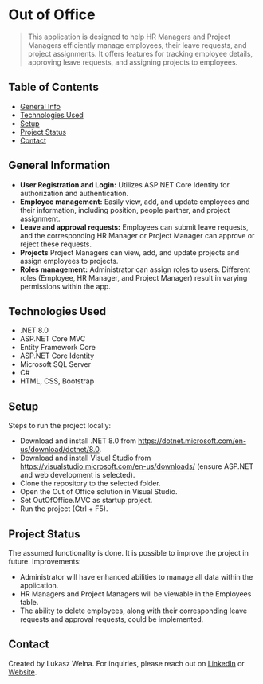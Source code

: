 # Out of Office
> This application is designed to help HR Managers and Project Managers efficiently manage employees, their leave requests, and project assignments. It offers features for tracking employee details, approving leave requests, and assigning projects to employees.

## Table of Contents
* [General Info](#general-information)
* [Technologies Used](#technologies-used)
* [Setup](#setup)
* [Project Status](#project-status)
* [Contact](#contact)

## General Information
- **User Registration and Login:** Utilizes ASP.NET Core Identity for authorization and authentication.
- **Employee management:** Easily view, add, and update employees and their information, including position, people partner, and project assignment.
- **Leave and approval requests:** Employees can submit leave requests, and the corresponding HR Manager or Project Manager can approve or reject these requests.
- **Projects** Project Managers can view, add, and update projects and assign employees to projects.
- **Roles management:** Administrator can assign roles to users. Different roles (Employee, HR Manager, and Project Manager) result in varying permissions within the app.

## Technologies Used
- .NET 8.0
- ASP.NET Core MVC
- Entity Framework Core
- ASP.NET Core Identity
- Microsoft SQL Server
- C#
- HTML, CSS, Bootstrap

## Setup

Steps to run the project locally:
- Download and install .NET 8.0 from https://dotnet.microsoft.com/en-us/download/dotnet/8.0.
- Download and install Visual Studio from https://visualstudio.microsoft.com/en-us/downloads/ (ensure ASP.NET and web development is selected).
- Clone the repository to the selected folder.
- Open the Out of Office solution in Visual Studio.
- Set OutOfOffice.MVC as startup project.
- Run the project (Ctrl + F5).

## Project Status
The assumed functionality is done. It is possible to improve the project in future.
Improvements:
- Administrator will have enhanced abilities to manage all data within the application.
- HR Managers and Project Managers will be viewable in the Employees table.
- The ability to delete employees, along with their corresponding leave requests and approval requests, could be implemented. 

## Contact
Created by Lukasz Welna. For inquiries, please reach out on [LinkedIn](https://www.linkedin.com/in/lukasz-welna) or [Website](https://lukasz-welna.profesjonalnyprogramista.pl/).
